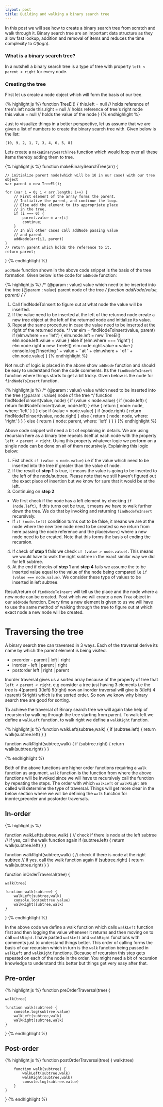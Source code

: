 ```yaml
---
layout: post
title: Building and walking a binary search tree
---
```



<div class="message">
  In this post we will see how to create a binary search tree from scratch and walk through it. Binary search tree are an important data structure as they allow fast lookup, addition and removal of items and reduces the time complexity to <em>O(logn)</em>.
</div>

### What is a binary search tree?

In a nutshell a binary search tree is a type of tree with property `left < parent < right` for every node.

### Creating the tree

First let us create a node object which will form the basis of our tree.

{% highlight js %}
function TreeEl() {
    this.left = null  // holds reference of tree's left node
    this.right = null // holds reference of tree's right node
    this.value = null // holds the value of the node
}
{% endhighlight %}

Just to visualize things in a better perspective, let us assume that we are given a list of numbers to create the binary search tree with. Given below is the list:

`[10, 9, 2, 1, 7, 3, 4, 6, 5, 8]`

Lets create a `makeBinarySearchTree` function which would loop over all these items thereby adding them to tree.

{% highlight js %}
function makeBinarySearchTree(arr) {

    // initialize parent node(which will be 10 in our case) with our tree object
    var parent = new TreeEl();

    for (var i = 0; i < arr.length; i++) {
        // First element of the array forms the parent.
        // Initialize the parent, and continue the loop.
        // Else add the element to its appropriate place
        // in the tree.
        if (i === 0) {
            parent.value = arr[i]
            continue;
        }
        // In all other cases call addNode passing value
        // and parent
        addNode(arr[i], parent)
    }
    // return parent which holds the reference to it.
    return parent;

}
{% endhighlight %}

`addNode` function shown in the above code snippet is the basis of the tree formation. Given below is the code for `addNode` function:

{% highlight js %}
/*
  {@param : value} value which need to be inserted into the tree
  {@param : value} parent node of the tree
*/
function addNode(value, parent) {
/*
1. Call findNodeToInsert to figure out at what node the value will be inserted.
2. If the value need to be inserted at the left of the returned node create a new tree object at the  left of the returned node and initialize its value.
3. Repeat the same procedure in case the value need to be inserted at the right of the returned node.
*/
    var elm = findNodeToInsert(value, parent)
    if (elm.where === 'left') {
        elm.node.left = new TreeEl()
        elm.node.left.value = value
    }
    else if (elm.where === 'right') {
        elm.node.right = new TreeEl()
        elm.node.right.value = value
    }
    console.log('Inserting ' + value + ' at ' + elm.where + ' of ' + elm.node.value)
}
{% endhighlight %}

Not much of logic is placed in the above show `addNode` function and should be easy to understand from the code comments. Its the `findNodeToInsert` function where things starts to get a bit tricky. Given below is the code for `findNodeToInsert` function.

{% highlight js %}
/*
{@param : value} value which need to be inserted into the tree
{@param : value} node of the tree
*/
function findNodeToInsert(value, node) {
    if (value < node.value) {
        if (node.left) {
            return findNodeToInsert(value, node.left)
        }
        else {
            return {
                node: node,
                where: 'left'
            }
        }
    }
    else if (value > node.value) {
        if (node.right) {
            return findNodeToInsert(value, node.right)
        }
        else {
            return {
                node: node,
                where: 'right'
            }
        }
    }
    else {
        return {
            node: parent,
            where: 'left'
        }
    }
}
{% endhighlight %}

Above code snippet will need a bit of explaining in details. We are using recursion here as a binary tree repeats itself at each node with the property `left < parent < right`. Using this property whatever logic we perform on a single node can be done on all of them recursively. Explaining this logic below:

1. Fist check `if (value < node.value)` i.e if the value which need to be inserted into the tree if greater than the value of node.
2. If the result of __step 1__ is true, it means the value is going to be inserted to the left of the node/subtree. Please note that we still haven't figured out the exact place of insertion but we know for sure that it would be at the left.
3. Continuing on __step 2__
  * We first check if the node has a left element by checking `if (node.left)`, if this turns out be true, it means we have to walk further down the tree. We do that by invoking and returning `findNodeToInsert` recursively.
  * If `if (node.left)` condition turns out to be false, it means we are at the node where the new tree node need to be created so we return from here passing the node reference and the place(`where`) where a new node need to be created. Note that this forms the basis of ending the recursion.
4. If check of __step 1__ fails we check `if (value > node.value)`. This means we would have to walk the right subtree in the exact similar way we did for left subtree.
5. At the end if checks of __step 1__ and __step 4__ fails we assume the to be inserted value equal to the value of the node being compared i.e `if (value === node.value)`. We consider these type of values to be inserted in left subtree.

Result/return of `findNodeToInsert` will tell us the place and the node where a new node can be created. Post which we will create a new `Tree` object in our `addNode` function. Every time a new element is given to us we will have to use the same method of walking through the tree to figure out at which exact node a new node will be created.

# Traversing the tree

A binary search tree can traversed in 3 ways. Each of the traversal derive its name by which the parent element is being visited.

* preorder - parent | left   | right
* inorder -  left   | parent | right
* postorder  left   | right  | parent

Inorder traversal gives us a sorted array because of the property of tree that `left < parent < right`. e.g consider a tree just having 3 elements i.e the tree is 4(parent) 3(left) 5(right) now an inorder traversal will give is 3(left) 4 (parent) 5(right) which is the sorted order. So now we know why binary search tree are good for sorting.

To achieve the traversal of Binary search tree we will again take help of recursion by walking through the tree starting from parent. To walk left we define a `walkLeft` function, to walk right we define a `walkRight` function.

{% highlight js %}
function walkLeft(subtree,walk) {
    if (subtree.left) {
        return walk(subtree.left)
    }
}

function walkRight(subtree,walk) {
    if (subtree.right) {
        return walk(subtree.right)
    }
}

{% endhighlight %}

Both of the above functions are higher order functions requiring a `walk` function as argument. `walk` function is the function from where the above functions will be invoked since we will have to recursively call the function by repeating the steps. The order with which `walkLeft` or `walkRight` are called will determine the type of traversal. Things will get more clear in the below section where we will be defining the `walk` function for inorder,preorder and postorder traversals.

## In-order

{% highlight js %}

function walkLeft(subtree,walk) {
    // check if there is node at the left subtree
    // if yes, call the walk function again
    if (subtree.left) {
        return walk(subtree.left)
    }
}

function walkRight(subtree,walk) {
    // check if there is node at the right subtree
    // if yes, call the walk function again
    if (subtree.right) {
        return walk(subtree.right)
    }
}

function inOrderTraversal(tree) {

    walk(tree)

    function walk(subtree) {
        walkLeft(subtree,walk)
        console.log(subtree.value)
        walkRight(subtree,walk)
    }

}
{% endhighlight %}

In the above code we define a walk function which calls `walkLeft` function first and then logging the value whenever it returns and then moving on to call `walkRight`. I have pasted `walkLeft` and `walkRight` functions with comments just to understand things better. This order of calling forms the basis of our recursion which in turn is the `walk` function being passed in `walkLeft` and `walkRight` functions. Because of recursion this step gets repeated on each of the node in the order. You might need a bit of recursion knowledge to understand this better but things get very easy after that.

## Pre-order

{% highlight js %}
function preOrderTraversal(tree) {

    walk(tree)

    function walk(subtree) {
        console.log(subtree.value)
        walkLeft(subtree,walk)
        walkRight(subtree,walk)
    }

}
{% endhighlight %}

## Post-order

{% highlight js %}
function postOrderTraversal(tree) {
    walk(tree)

        function walk(subtree) {
            walkLeft(subtree,walk)
            walkRight(subtree,walk)
            console.log(subtree.value)
        }
    }
}
{% endhighlight %}
